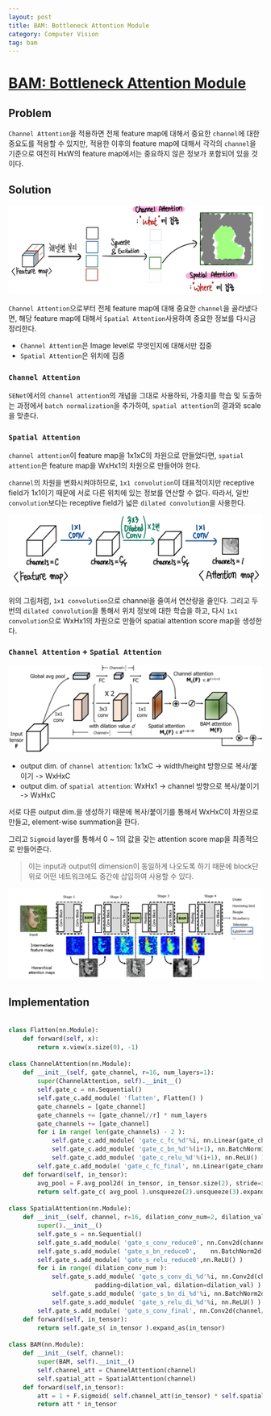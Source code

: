 ```yaml
---
layout: post
title: BAM: Bottleneck Attention Module
category: Computer Vision
tag: bam
---
```


# [BAM: Bottleneck Attention Module](https://arxiv.org/abs/1807.06514)

## Problem

`Channel Attention`을 적용하면 전체 feature map에 대해서 중요한 `channel`에 대한 중요도를 적용할 수 있지만, 적용한 이후의 feature map에 대해서 각각의 `channel`을 기준으로 여전히 HxW의 feature map에서는 중요하지 않은 정보가 포함되어 있을 것이다. 


## Solution

<img src='/assets/bam/channel_spatial.png'>

`Channel Attention`으로부터 전체 feature map에 대해 중요한 `channel`을 골라냈다면, 해당 feature map에 대해서 `Spatial Attention`사용하여 중요한 정보를 다시금 정리한다. 

- `Channel Attention`은 Image level로 무엇인지에 대해서만 집중
- `Spatial Attention`은 위치에 집중


### `Channel Attention`

`SENet`에서의 `channel attention`의 개념을 그대로 사용하되, 가중치를 학습 및 도출하는 과정에서 `batch normalization`을 추가하여, `spatial attention`의 결과와 scale을 맞춘다. 

### `Spatial Attention`

`channel attention`이 feature map을 1x1xC의 차원으로 만들었다면, `spatial attention`은 feature map을 WxHx1의 차원으로 만들어야 한다. 

`channel`의 차원을 변화시켜야하므로, `1x1 convolution`이 대표적이지만 receptive field가 1x1이기 때문에 서로 다른 위치에 있는 정보를 연산할 수 없다. 따라서, 일반 `convolution`보다는 receptive field가 넓은 `dilated convolution`을 사용한다. 

<img src='/assets/bam/spatial.png'>

위의 그림처럼, `1x1 convolution`으로 channel을 줄여서 연산량을 줄인다. 그리고 두 번의 `dilated convolution`을 통해서 위치 정보에 대한 학습을 하고, 다시 `1x1 convolution`으로 WxHx1의 차원으로 만들어 spatial attention score map을 생성한다. 

### `Channel Attention` + `Spatial Attention`

<img src='/assets/bam/bam.png'>

- output dim. of `channel attention`: 1x1xC -> width/height 방향으로 복사/붙이기 -> WxHxC
- output dim. of `spatial attention`: WxHx1 -> channel 방향으로 복사/붙이기 -> WxHxC

서로 다른 output dim.을 생성하기 때문에 복사/붙이기를 통해서 WxHxC이 차원으로 만들고, element-wise summation을 한다. 

그리고 `Sigmoid` layer를 통해서 0 ~ 1의 값을 갖는 attention score map을 최종적으로 만들어준다.

> 이는 input과 output의 dimension이 동일하게 나오도록 하기 때문에 block단위로 어떤 네트워크에도 중간에 삽입하여 사용할 수 있다.  

<img src='/assets/bam/bam_block.png'>

## Implementation

```python

class Flatten(nn.Module):
    def forward(self, x):
        return x.view(x.size(0), -1)
        
class ChannelAttention(nn.Module):
    def __init__(self, gate_channel, r=16, num_layers=1):
        super(ChannelAttention, self).__init__()
        self.gate_c = nn.Sequential()
        self.gate_c.add_module( 'flatten', Flatten() )
        gate_channels = [gate_channel]
        gate_channels += [gate_channel//r] * num_layers
        gate_channels += [gate_channel]
        for i in range( len(gate_channels) - 2 ):
            self.gate_c.add_module( 'gate_c_fc_%d'%i, nn.Linear(gate_channels[i], gate_channels[i+1]) )
            self.gate_c.add_module( 'gate_c_bn_%d'%(i+1), nn.BatchNorm1d(gate_channels[i+1]) )
            self.gate_c.add_module( 'gate_c_relu_%d'%(i+1), nn.ReLU() )
        self.gate_c.add_module( 'gate_c_fc_final', nn.Linear(gate_channels[-2], gate_channels[-1]) )
    def forward(self, in_tensor):
        avg_pool = F.avg_pool2d( in_tensor, in_tensor.size(2), stride=in_tensor.size(2) )
        return self.gate_c( avg_pool ).unsqueeze(2).unsqueeze(3).expand_as(in_tensor)

class SpatialAttention(nn.Module):
    def __init__(self, channel, r=16, dilation_conv_num=2, dilation_val=4):
        super().__init__()
        self.gate_s = nn.Sequential()
        self.gate_s.add_module( 'gate_s_conv_reduce0', nn.Conv2d(channel, channel//r, kernel_size=1))
        self.gate_s.add_module( 'gate_s_bn_reduce0',	nn.BatchNorm2d(channel//r) )
        self.gate_s.add_module( 'gate_s_relu_reduce0',nn.ReLU() )
        for i in range( dilation_conv_num ):
            self.gate_s.add_module( 'gate_s_conv_di_%d'%i, nn.Conv2d(channel//r, channel//r, kernel_size=3, \
						padding=dilation_val, dilation=dilation_val) )
            self.gate_s.add_module( 'gate_s_bn_di_%d'%i, nn.BatchNorm2d(channel//r) )
            self.gate_s.add_module( 'gate_s_relu_di_%d'%i, nn.ReLU() )
        self.gate_s.add_module( 'gate_s_conv_final', nn.Conv2d(channel//r, 1, kernel_size=1) )
    def forward(self, in_tensor):
        return self.gate_s( in_tensor ).expand_as(in_tensor)
	
class BAM(nn.Module):
    def __init__(self, channel):
        super(BAM, self).__init__()
        self.channel_att = ChannelAttention(channel)
        self.spatial_att = SpatialAttention(channel)
    def forward(self,in_tensor):
        att = 1 + F.sigmoid( self.channel_att(in_tensor) * self.spatial_att(in_tensor) )
        return att * in_tensor
```